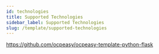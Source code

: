 ```yaml
---
id: technologies
title: Supported Technologies
sidebar_label: Supported Technologies
slug: /template/supported-technologies
---
```


https://github.com/ocpeasy/ocpeasy-template-python-flask